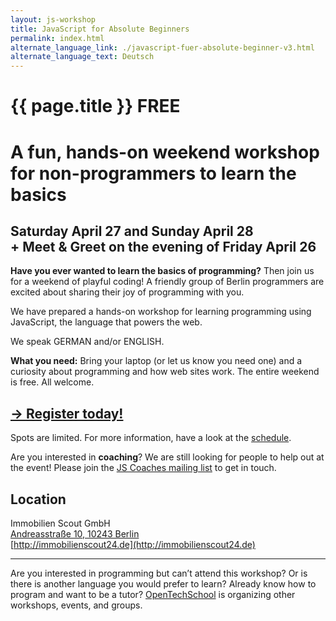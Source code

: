 ```yaml
---
layout: js-workshop
title: JavaScript for Absolute Beginners
permalink: index.html
alternate_language_link: ./javascript-fuer-absolute-beginner-v3.html
alternate_language_text: Deutsch
---
```


# {{ page.title }} <span class="highlight">FREE</span>

<h1 class="subtitle">A fun, hands-on <strong>weekend workshop</strong> for non-programmers to learn the basics</h1>

## Saturday April 27 and Sunday April 28<br /> <span class="subtitle">+ Meet &amp; Greet on the evening of Friday April 26</span>

**Have you ever wanted to learn the basics of programming?** Then join us for a weekend of playful coding! A friendly group of Berlin programmers are excited about sharing their joy of programming with you.

We have prepared a hands-on workshop for learning programming using JavaScript, the language that powers the web.

We speak GERMAN and/or ENGLISH.

**What you need:** Bring your laptop (or let us know you need one) and a curiosity about programming and how web sites work. The entire weekend is free. All welcome.

## [→ Register today! ](http://www.meetup.com/opentechschool-berlin/events/114138122/)

Spots are limited. For more information, have a look at the [schedule](schedule-v3.html).

<div class="announcement">Are you interested in <strong>coaching</strong>? We are still looking for people to help out at the event! Please join the <a href="https://groups.google.com/a/opentechschool.org/forum/?fromgroups=#!forum/coaches.js">JS Coaches mailing list</a> to get in touch.</div>

## Location

Immobilien Scout GmbH<br />
[Andreasstraße 10, 10243 Berlin](https://maps.google.com/maps?q=Immobilien+Scout+GmbH,+Andreasstra%C3%9Fe+10,+10243+Berlin)<br />
[http://immobilienscout24.de](http://immobilienscout24.de)

--------------------

Are you interested in programming but can’t attend this workshop? Or is there is another language you would prefer to learn? Already know how to program and want to be a tutor? [OpenTechSchool](http://opentechschool.org) is organizing other workshops, events, and groups.